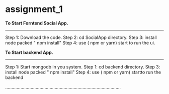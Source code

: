 # assignment_1

**To Start Forntend Social App.**
_________________________________________________________________________________________

Step 1: Download the code.
Step 2: cd SocialApp directory.
Step 3: install node packed " npm install"
Step 4: use ( npm or yarn) start to run the ui.


**To Start backend App.**
_________________________________________________________________________________________

Step 1: Start mongodb in you system.
Step 1: cd backend directory.
Step 3: install node packed " npm install"
Step 4: use ( npm or yarn)  startto run the backend

...........................................................................................

